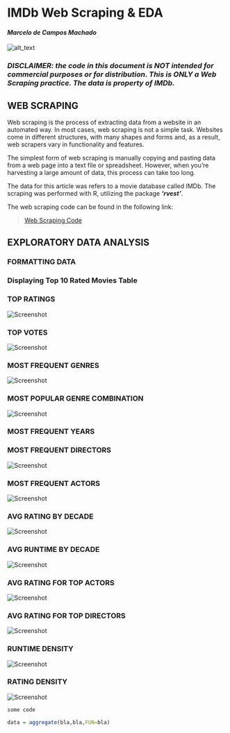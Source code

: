 # IMDb Web Scraping & EDA
#### _*Marcelo de Campos Machado*_

![alt_text](https://static.amazon.jobs/teams/53/images/IMDb_Header_Page.jpg?1501027252)

### _DISCLAIMER: the code in this document is NOT intended for commercial purposes or for distribution. This is ONLY a Web Scraping practice. The data is property of IMDb._

## WEB SCRAPING

Web scraping is the process of extracting data from a website in an automated way. In most cases, web scraping is not a simple task. Websites come in different structures, with many shapes and forms and, as a result, web scrapers vary in functionality and features.

The simplest form of web scraping is manually copying and pasting data from a web page into a text file or spreadsheet. However, when you’re harvesting a large amount of data, this process can take too long.

The data for this article was refers to a movie database called IMDb. The scraping was performed with R, utilizing the package _**‘rvest’**_.

The web scraping code can be found in the following link:

> [Web Scraping Code](https://github.com/marcelocmachado/IMDb/blob/main/scrapingCode.md) 


## EXPLORATORY DATA ANALYSIS

### FORMATTING DATA

### Displaying Top 10 Rated Movies Table

### TOP RATINGS
![Screenshot](/plots/plot_topRatings.png)

### TOP VOTES
![Screenshot](/plots/plot_topVotes.png)

### MOST FREQUENT GENRES
![Screenshot](/plots/plot_topGenres.png)

### MOST POPULAR GENRE COMBINATION
![Screenshot](/plots/plot_topCombos.png)

### MOST FREQUENT YEARS


### MOST FREQUENT DIRECTORS
![Screenshot](/plots/plot_topDirectors.png)

### MOST FREQUENT ACTORS
![Screenshot](/plots/plot_topActors.png)

### AVG RATING BY DECADE
![Screenshot](/plots/plot_avgRatDecade.png)

### AVG RUNTIME BY DECADE
![Screenshot](/plots/plor_avgRunDecade.png)

### AVG RATING FOR TOP ACTORS
![Screenshot](/plots/plot_avgRatActors.png)

### AVG RATING FOR TOP DIRECTORS
![Screenshot](/plots/plot_avgRatDirect.png)

### RUNTIME DENSITY
![Screenshot](/plots/plot_FreqRunTime.png)

### RATING DENSITY
![Screenshot](/plots/plot_FreqRatings.png)

```r
some code

data = aggregate(bla,bla,FUN=bla)
```
